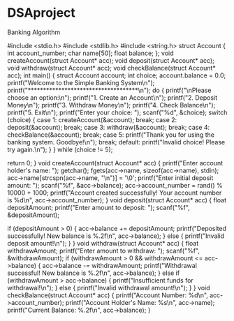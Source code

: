 # DSAproject
Banking Algorithm

#include <stdio.h>
#include <stdlib.h>
#include <string.h>
struct Account {
int account_number;
char name[50];
float balance;
};
void createAccount(struct Account* acc);
void deposit(struct Account* acc);
void withdraw(struct Account* acc);
void checkBalance(struct Account* acc);
int main() {
struct Account account;
int choice;
account.balance = 0.0;
printf("Welcome to the Simple Banking System\n");
printf("************************************\n");
do {
printf("\nPlease choose an option:\n");
printf("1. Create an Account\n");
printf("2. Deposit Money\n");
printf("3. Withdraw Money\n");
printf("4. Check Balance\n");
printf("5. Exit\n");
printf("Enter your choice: ");
scanf("%d", &choice);
switch (choice) {
case 1:
createAccount(&account);
break;
case 2:
deposit(&account);
break;
case 3:
withdraw(&account);
break;
case 4:
checkBalance(&account);
break;
case 5:
printf("Thank you for using the banking system. Goodbye!\n");
break;
default:
printf("Invalid choice! Please try again.\n");
}
} while (choice != 5);

return 0;
}
void createAccount(struct Account* acc) {
printf("Enter account holder's name: ");
getchar();
fgets(acc->name, sizeof(acc->name), stdin);
acc->name[strcspn(acc->name, "\n")] = '\0';
printf("Enter initial deposit amount: ");
scanf("%f", &acc->balance);
acc->account_number = rand() % 10000 + 1000;
printf("Account created successfully! Your account number is %d\n", acc->account_number);
}
void deposit(struct Account* acc) {
float depositAmount;
printf("Enter amount to deposit: ");
scanf("%f", &depositAmount);

if (depositAmount > 0) {
    acc->balance += depositAmount;
    printf("Deposited successfully! New balance is %.2f\n", acc->balance);
} else {
    printf("Invalid deposit amount!\n");
}
}
void withdraw(struct Account* acc) {
float withdrawAmount;
printf("Enter amount to withdraw: ");
scanf("%f", &withdrawAmount);
if (withdrawAmount > 0 && withdrawAmount <= acc->balance) {
acc->balance -= withdrawAmount;
printf("Withdrawal successful! New balance is %.2f\n", acc->balance);
} else if (withdrawAmount > acc->balance) {
printf("Insufficient funds for withdrawal!\n");
} else {
printf("Invalid withdrawal amount!\n");
}
}
void checkBalance(struct Account* acc) {
printf("Account Number: %d\n", acc->account_number);
printf("Account Holder's Name: %s\n", acc->name);
printf("Current Balance: %.2f\n", acc->balance);
}
